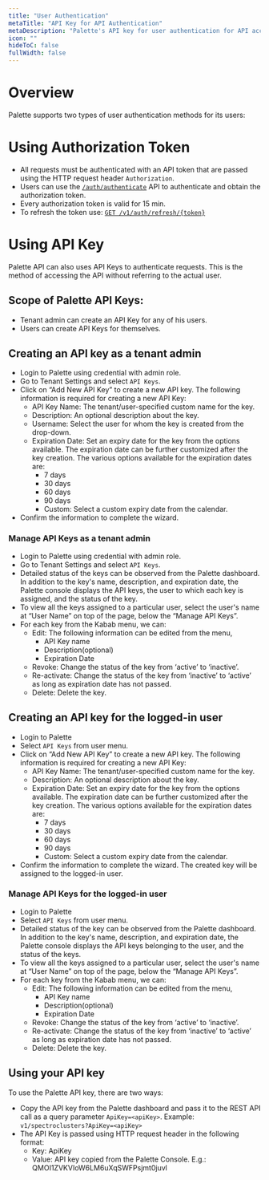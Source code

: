 ```yaml
---
title: "User Authentication"
metaTitle: "API Key for API Authentication"
metaDescription: "Palette's API key for user authentication for API access "
icon: ""
hideToC: false
fullWidth: false
---
```

# Overview

Palette supports two types of user authentication methods for its users: 
# Using Authorization Token
  * All requests must be authenticated with an API token that are passed using the HTTP request header `Authorization`. 
  * Users can use the [`/auth/authenticate`](/api/v1/auth) API to authenticate and obtain the authorization token. 
  * Every authorization token is valid for 15 min. 
  * To refresh the token use: [`GET /v1/auth/refresh/{token}`](/api/v1/auth)

# Using API Key
Palette API can also uses API Keys to authenticate requests. This is the method of accessing the API without referring to the actual user. 

## Scope of Palette API Keys:
* Tenant admin can create an API Key for any of his users. 
* Users can create API Keys for themselves.

## Creating an API key as a tenant admin
* Login to Palette using credential with admin role.
* Go to Tenant Settings and select `API Keys`. 
* Click on “Add New API Key” to create a new API key. The following information is required for creating a new API Key:
	* API Key Name: The tenant/user-specified custom name for the key.
	* Description: An optional description about the key.
	* Username: Select the user for whom the key is created from the drop-down.
	* Expiration Date: Set an expiry date for the key from the options available. The expiration date can be further customized after the key creation. The various options available for the expiration dates are:
		* 7 days
		* 30 days
		* 60 days
		* 90 days
		* Custom: Select a custom expiry date from the calendar.
* Confirm the information to complete the wizard.

### Manage API Keys as a tenant admin
* Login to Palette using credential with admin role.
* Go to Tenant Settings and select `API Keys`. 
* Detailed status of the keys can be observed from the Palette dashboard. In addition to the key's name, description, and expiration date, the Palette console displays the API keys, the user to which each key is assigned, and the status of the key.
* To view all the keys assigned to a particular user, select the user's name at “User Name” on top of the page, below the “Manage API Keys”.
* For each key from the Kabab menu, we can:
	* Edit: The following information can be edited from the menu,
		* API Key name
		* Description(optional)
		* Expiration Date
	* Revoke: Change the status of the key from ‘active’ to ‘inactive’.
	* Re-activate: Change the status of the key from ‘inactive’ to ‘active’ as long as expiration date has not passed. 
	* Delete: Delete the key.

## Creating an API key for the logged-in user
* Login to Palette
* Select `API Keys` from user menu.
* Click on “Add New API Key” to create a new API key. The following information is required for creating a new API Key:
	* API Key Name: The tenant/user-specified custom name for the key.
	* Description: An optional description about the key.
	* Expiration Date: Set an expiry date for the key from the options available. The expiration date can be further customized after the key creation. The various options available for the expiration dates are:
		* 7 days
		* 30 days
		* 60 days
		* 90 days
		* Custom: Select a custom expiry date from the calendar.
* Confirm the information to complete the wizard. The created key will be assigned to the logged-in user.

### Manage API Keys for the logged-in user
* Login to Palette
* Select `API Keys` from user menu.
* Detailed status of the key can be observed from the Palette dashboard. In addition to the key's name, description, and expiration date, the Palette console displays the API keys belonging to the user, and the status of the keys.
* To view all the keys assigned to a particular user, select the user's name at “User Name” on top of the page, below the “Manage API Keys”.
* For each key from the Kabab menu, we can:
	* Edit: The following information can be edited from the menu,
		* API Key name
		* Description(optional)
		* Expiration Date
	* Revoke: Change the status of the key from ‘active’ to ‘inactive’.
	* Re-activate: Change the status of the key from ‘inactive’ to ‘active’ as long as expiration date has not passed. 
	* Delete: Delete the key.

## Using your API key
To use the Palette API key, there are two ways:
* Copy the API  key from the Palette dashboard and pass it to the REST API call as a query parameter `ApiKey=<apiKey>`. Example:
		`v1/spectroclusters?ApiKey=<apiKey>`
* The API Key is passed using HTTP request header in the following format:
	* Key: ApiKey
	* Value: API key copied from the Palette Console. E.g.: QMOI1ZVKVIoW6LM6uXqSWFPsjmt0juvl


